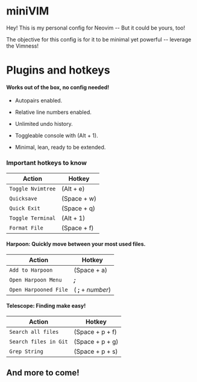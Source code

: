 # miniVIM

Hey! This is my personal config for Neovim -- But it could be yours, too!

The objective for this config is for it to be minimal yet powerful -- leverage the Vimness!

# Plugins and hotkeys

#### Works out of the box, no config needed!

- Autopairs enabled.

- Relative line numbers enabled.

- Unlimited undo history.

- Toggleable console with (Alt + 1).

- Minimal, lean, ready to be extended.

### Important hotkeys to know

| Action            | Hotkey      |
| ----------------- | ----------- |
| `Toggle Nvimtree` | (Alt + e)   |
| `Quicksave`       | (Space + w) |
| `Quick Exit`      | (Space + q) |
| `Toggle Terminal` | (Alt + 1)   |
| `Format File`     | (Space + f) |

#### Harpoon: Quickly move between your most used files.
| Action                | Hotkey              |
| --------------------- | ------------------- |
| `Add to Harpoon`      | (Space + a)         |
| `Open Harpoon Menu`   | **_;_**             |
| `Open Harpooned File` | ( **;** + _number_) |

#### Telescope: Finding make easy!

| Action                | Hotkey          |
| --------------------- | --------------- |
| `Search all files`    | (Space + p + f) |
| `Search files in Git` | (Space + p + g) |
| `Grep String `        | (Space + p + s) |

## And more to come!
